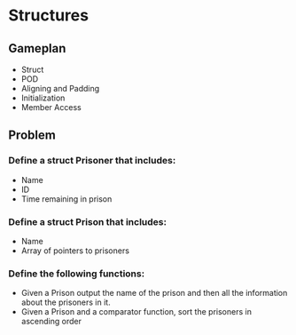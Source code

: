 # Structures

## Gameplan

* Struct
* POD
* Aligning and Padding
* Initialization
* Member Access

## Problem

### Define a struct Prisoner that includes:
* Name
* ID
* Time remaining in prison

### Define a struct Prison that includes:
* Name
* Array of pointers to prisoners

### Define the following functions:
* Given a Prison output the name of the prison and then all the information about the prisoners in it.
* Given a Prison and a comparator function, sort the prisoners in ascending order
